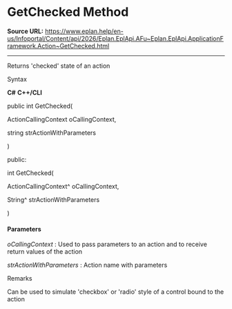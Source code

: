 # GetChecked Method

**Source URL:** https://www.eplan.help/en-us/Infoportal/Content/api/2026/Eplan.EplApi.AFu~Eplan.EplApi.ApplicationFramework.Action~GetChecked.html

---

Returns 'checked' state of an action

Syntax

**C#**
**C++/CLI**


public int GetChecked( 

   ActionCallingContext oCallingContext,

   string strActionWithParameters

)

public:

int GetChecked( 

   ActionCallingContext^ oCallingContext,

   String^ strActionWithParameters

)


#### Parameters

*oCallingContext*
:   Used to pass parameters to an action and to receive return values of the action

*strActionWithParameters*
:   Action name with parameters

Remarks

Can be used to simulate 'checkbox' or 'radio' style of a control bound to the action

